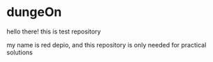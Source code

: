# dungeOn

hello there!
this is test repository

my name is red depio, and this repository
is only needed for practical solutions
